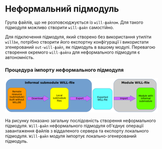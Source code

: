 # Неформальний підмодуль  

Група файлів, що не розповсюджується із <code>will-файлом</code>. Для такого підмодуля можливо створити <code>will-файл</code> самостійно.  

Для підключення підмодуля, який створено без використання утиліти `willbe`, потрібно створити його експортну конфігурації і використати згенерований `out-will-файл`, як підмодуль в вашому модулі. Перевагою створення окремого `will-файла` для неформального підмодуля є автономність.

### Процедура імпорту неформального підмодуля

![submodule.informal.png](./Images/submodule.informal.png)

На рисунку показано загальну послідовність створення неформального підмодуля. `Will-файл` неформального підмодуля об'єднує операції завантаження файлів з віддаленого сервера та експорту локального підмодуля. `Will-файл` модуля імпортує локально-згенерований  підмодуль.
